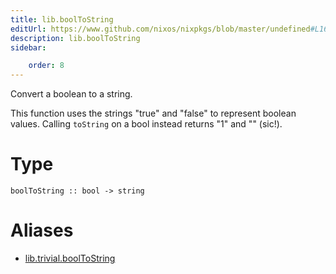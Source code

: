 ```yaml
---
title: lib.boolToString
editUrl: https://www.github.com/nixos/nixpkgs/blob/master/undefined#L162C18
description: lib.boolToString
sidebar:

    order: 8
---
```


Convert a boolean to a string.

This function uses the strings "true" and "false" to represent
boolean values. Calling `toString` on a bool instead returns "1"
and "" (sic!).

# Type

```
boolToString :: bool -> string
```


# Aliases

- [lib.trivial.boolToString](/nix-doc-comments/reference/lib/trivial/lib-trivial-booltostring)


